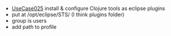  * [UseCase025](https://github.com/DomainDrivenArchitecture/ddaRequirement/blob/master/en/requirements/UseCase025.md) install & configure Clojure tools as eclipse plugins
  * put at /opt/eclipse/STS/ (I think plugins folder)
  * group is users
  * add path to profile
